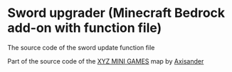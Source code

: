 # Sword upgrader (Minecraft Bedrock add-on with function file)
The source code of the sword update function file

Part of the source code of the [XYZ MINI GAMES](https://mcpedl.com/xyz-mini-games-map/) map by [Axisander](https://github.com/axisander)
